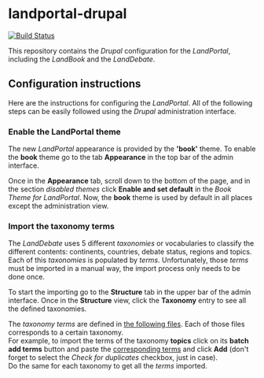 # landportal-drupal
[![Build Status](https://travis-ci.org/weso/landportal-drupal.png)](https://travis-ci.org/weso/landportal-drupal)

This repository contains the *Drupal* configuration for the *LandPortal*, including
the *LandBook* and the *LandDebate*.

## Configuration instructions
Here are the instructions for configuring the *LandPortal*.  All of the following
steps can be easily followed using the *Drupal* administration interface.

### Enable the LandPortal theme
The new *LandPortal* appearance is provided by the **'book'** theme.  To enable
the **book** theme go to the tab **Appearance** in the top bar of the admin
interface.

Once in the **Appearance** tab, scroll down to the bottom of the page, and in the
section *disabled themes* click **Enable and set default** in the
*Book Theme for LandPortal*.  Now, the **book** theme is used by default in all
places except the administration view.

### Import the taxonomy terms
The *LandDebate* uses 5 different *taxonomies* or vocabularies to classify the
different contents: continents, countries, debate status, regions and topics.
Each of this *taxonomies* is populated by *terms*.  Unfortunately, those *terms*
must be imported in a manual way, the import process only needs to be done once.

To start the importing go to the **Structure** tab in the upper bar of the admin
interface.  Once in the **Structure** view, click the **Taxonomy** entry to see
all the defined taxonomies.

The *taxonomy terms* are defined in [the following files](https://github.com/weso/landportal-drupal/tree/enhancement-%2343/taxonomy_terms).
Each of those files corresponds to a certain taxonomy.  
For example, to import
the terms of the taxonomy **topics** click on its **batch add terms** button
and paste the [corresponding terms](https://github.com/weso/landportal-drupal/blob/enhancement-%2343/taxonomy_terms/topics.txt)
and click **Add** (don't forget to select the *Check for duplicates* checkbox, just in case).  
Do the same for each taxonomy to get all the *terms* imported.
